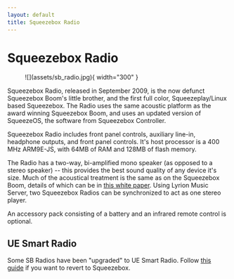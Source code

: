 ```yaml
---
layout: default
title: Squeezebox Radio
---
```


# Squeezebox Radio

<figure markdown="span">
  ![](assets/sb_radio.jpg){ width="300" }
</figure>

Squeezebox Radio, released in September 2009, is the now defunct Squeezebox Boom's little brother, and the first full color, Squeezeplay/Linux based Squeezebox. The Radio uses the same acoustic platform as the award winning Squeezebox Boom, and uses an updated version of SqueezeOS, the software from Squeezebox Controller.

Squeezebox Radio includes front panel controls, auxiliary line-in, headphone outputs, and front panel controls. It's host processor is a 400 MHz ARM9E-JS, with 64MB of RAM and 128MB of flash memory.

The Radio has a two-way, bi-amplified mono speaker (as opposed to a stereo speaker) -- this provides the best sound quality of any device it's size. Much of the acoustical treatment is the same as on the Squeezebox Boom, details of which can be in [this white paper](assets/Logitech_Squeezebox_Boom_Audio_Design.pdf). Using Lyrion Music Server, two Squeezebox Radios can be synchronized to act as one stereo player.

An accessory pack consisting of a battery and an infrared remote control is optional. 

## UE Smart Radio

Some SB Radios have been "upgraded" to UE Smart Radio. Follow [this guide](../getting-started/migrate-from-uesr.md) if you want to revert to Squeezebox.
